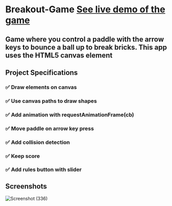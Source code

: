 # Breakout-Game [See live demo of the game ](https://ahmed-roshdy-1.github.io/Breakout-Game/)
## Game where you control a paddle with the arrow keys to bounce a ball up to break bricks. This app uses the HTML5 canvas element 


## Project Specifications
### ✅ Draw elements on canvas
### ✅ Use canvas paths to draw shapes
### ✅ Add animation with requestAnimationFrame(cb)
### ✅ Move paddle on arrow key press
### ✅ Add collision detection
### ✅ Keep score
### ✅ Add rules button with slider


## Screenshots
![Screenshot (336)](https://user-images.githubusercontent.com/65695097/126085157-858444ed-4da0-41a2-8a7e-333b1c66a4e8.png)

